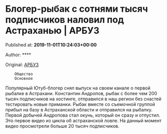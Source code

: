 
# Блогер-рыбак с сотнями тысяч подписчиков наловил под Астраханью | АРБУЗ

Published at: **2019-11-01T10:24:03+00:00**

Author: ****

Original: [АРБУЗ](https://arbuztoday.ru/bloger-rybak-s-sotnyami-tysyach-podpischikov-porybachil-pod-astraxanyu/)


        Общество
        Основное
      
Популярный Ютуб-блогер снял выпуск на своем канале о первой рыбалке в Астрахани. Константин Андропов, рыбак с более чем 200 тысяч подписчиков на хостинге, отправился в наш регион без снастей тестировать новые приманки.
Рыбак вместе со съемочной группой прибыл на базу в Астраханской области и отправился на рыбалку. Первой добычей Андропова стал окунь, который он сразу и отпустил. Это первое видео из цикла об астраханской ловле.
На данный момент видео просмотрели больше 20 тысяч подписчиков.
